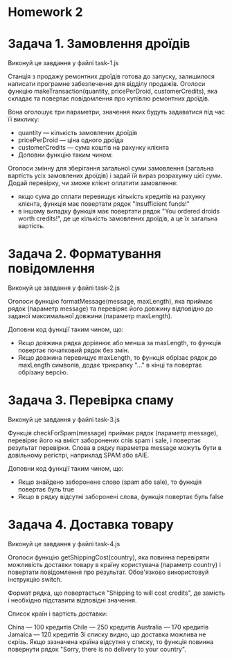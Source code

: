 # Homework 2
# Задача 1. Замовлення дроїдів
Виконуй це завдання у файлі task-1.js

Станція з продажу ремонтних дроїдів готова до запуску, залишилося написати програмне забезпечення для відділу продажів. Оголоси функцію makeTransaction(quantity, pricePerDroid, customerCredits), яка складає та повертає повідомлення про купівлю ремонтних дроїдів.

Вона оголошує три параметри, значення яких будуть задаватися під час її виклику:

- quantity — кількість замовлених дроїдів
- pricePerDroid — ціна одного дроїда
- customerCredits — сума коштів на рахунку клієнта
- Доповни функцію таким чином:

Оголоси змінну для зберігання загальної суми замовлення (загальна вартість усіх замовлених дроїдів) і задай їй вираз розрахунку цієї суми.
Додай перевірку, чи зможе клієнт оплатити замовлення:
- якщо сума до сплати перевищує кількість кредитів на рахунку клієнта, функція має повертати рядок "Insufficient funds!"
- в іншому випадку функція має повертати рядок "You ordered <quantity> droids worth <totalPrice> credits!", де <quantity> це кількість замовлених дроїдів, а <totalPrice> це їх загальна вартість.


# Задача 2. Форматування повідомлення
Виконуй це завдання у файлі task-2.js

Оголоси функцію formatMessage(message, maxLength), яка приймає рядок (параметр message) та перевіряє його довжину відповідно до заданої максимальної довжини (параметр maxLength).

Доповни код функції таким чином, що:

- Якщо довжина рядка дорівнює або менша за maxLength, то функція повертає початковий рядок без змін.
- Якщо довжина перевищує maxLength, то функція обрізає рядок до maxLength символів, додає трикрапку "..." в кінці та повертає обрізану версію.


# Задача 3. Перевірка спаму
Виконуй це завдання у файлі task-3.js

Функція checkForSpam(message) приймає рядок (параметр message), перевіряє його на вміст заборонених слів spam і sale, і повертає результат перевірки. Слова в рядку параметра message можуть бути в довільному регістрі, наприклад SPAM або sAlE.

Доповни код функції таким чином, що:

- Якщо знайдено заборонене слово (spam або sale), то функція повертає буль true
- Якщо в рядку відсутні заборонені слова, функція повертає буль false


# Задача 4. Доставка товару
Виконуй це завдання у файлі task-4.js

Оголоси функцію getShippingCost(country), яка повинна перевіряти можливість доставки товару в країну користувача (параметр country) і повертати повідомлення про результат. Обов'язково використовуй інструкцію switch.

Формат рядка, що повертається "Shipping to <country> will cost <price> credits", де замість <country> і <price> необхідно підставити відповідні значення.

Список країн і вартість доставки:

China — 100 кредитів
Chile — 250 кредитів
Australia — 170 кредитів
Jamaica — 120 кредитів
Зі списку видно, що доставка можлива не скрізь. Якщо зазначена країна відсутня у списку, то функція повинна повернути рядок "Sorry, there is no delivery to your country".